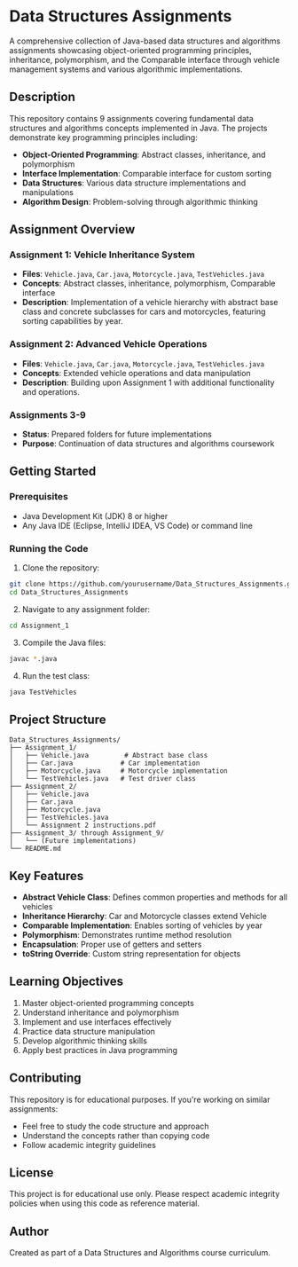 # Data Structures Assignments

A comprehensive collection of Java-based data structures and algorithms assignments showcasing object-oriented programming principles, inheritance, polymorphism, and the Comparable interface through vehicle management systems and various algorithmic implementations.

## Description

This repository contains 9 assignments covering fundamental data structures and algorithms concepts implemented in Java. The projects demonstrate key programming principles including:

- **Object-Oriented Programming**: Abstract classes, inheritance, and polymorphism
- **Interface Implementation**: Comparable interface for custom sorting
- **Data Structures**: Various data structure implementations and manipulations
- **Algorithm Design**: Problem-solving through algorithmic thinking

## Assignment Overview

### Assignment 1: Vehicle Inheritance System
- **Files**: `Vehicle.java`, `Car.java`, `Motorcycle.java`, `TestVehicles.java`
- **Concepts**: Abstract classes, inheritance, polymorphism, Comparable interface
- **Description**: Implementation of a vehicle hierarchy with abstract base class and concrete subclasses for cars and motorcycles, featuring sorting capabilities by year.

### Assignment 2: Advanced Vehicle Operations
- **Files**: `Vehicle.java`, `Car.java`, `Motorcycle.java`, `TestVehicles.java`
- **Concepts**: Extended vehicle operations and data manipulation
- **Description**: Building upon Assignment 1 with additional functionality and operations.

### Assignments 3-9
- **Status**: Prepared folders for future implementations
- **Purpose**: Continuation of data structures and algorithms coursework

## Getting Started

### Prerequisites
- Java Development Kit (JDK) 8 or higher
- Any Java IDE (Eclipse, IntelliJ IDEA, VS Code) or command line

### Running the Code

1. Clone the repository:
```bash
git clone https://github.com/yourusername/Data_Structures_Assignments.git
cd Data_Structures_Assignments
```

2. Navigate to any assignment folder:
```bash
cd Assignment_1
```

3. Compile the Java files:
```bash
javac *.java
```

4. Run the test class:
```bash
java TestVehicles
```

## Project Structure

```
Data_Structures_Assignments/
├── Assignment_1/
│   ├── Vehicle.java         # Abstract base class
│   ├── Car.java            # Car implementation
│   ├── Motorcycle.java     # Motorcycle implementation
│   └── TestVehicles.java   # Test driver class
├── Assignment_2/
│   ├── Vehicle.java
│   ├── Car.java
│   ├── Motorcycle.java
│   ├── TestVehicles.java
│   └── Assignment 2 instructions.pdf
├── Assignment_3/ through Assignment_9/
│   └── (Future implementations)
└── README.md
```

## Key Features

- **Abstract Vehicle Class**: Defines common properties and methods for all vehicles
- **Inheritance Hierarchy**: Car and Motorcycle classes extend Vehicle
- **Comparable Implementation**: Enables sorting of vehicles by year
- **Polymorphism**: Demonstrates runtime method resolution
- **Encapsulation**: Proper use of getters and setters
- **toString Override**: Custom string representation for objects

## Learning Objectives

1. Master object-oriented programming concepts
2. Understand inheritance and polymorphism
3. Implement and use interfaces effectively
4. Practice data structure manipulation
5. Develop algorithmic thinking skills
6. Apply best practices in Java programming

## Contributing

This repository is for educational purposes. If you're working on similar assignments:
- Feel free to study the code structure and approach
- Understand the concepts rather than copying code
- Follow academic integrity guidelines

## License

This project is for educational use only. Please respect academic integrity policies when using this code as reference material.

## Author

Created as part of a Data Structures and Algorithms course curriculum.
